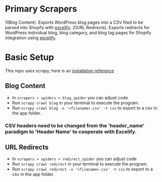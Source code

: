 # Primary Scrapers
1(Blog Content). Exports WordPress blog pages into a CSV filed to be parsed into Shopify with [excelify](excelifiy.io).
2(URL Redirects). Exports redirects for WordPress individual blog, blog category, and blog tag pages for Shopify integration using [excelify](excelifiy.io).

# Basic Setup
This repo uses scrapy, here is an [installation reference](https://doc.scrapy.org/en/latest/intro/install.html#mac-os-x)

## Blog Content
- In `scrapers > spiders > blog_spider` you can adjust code
- Run `scrapy crawl blog` in your terminal to execute the program.
- Run `scrapy crawl blog -o '<filename>.csv' -t csv` to export to a csv in the app folder.

### CSV headers need to be changed from the 'header_name' paradigm to 'Header Name' to cooperate with Excelify.

## URL Redirects
- In `scrapers > spiders > redirect_spider` you can adjust code
- Run `scrapy crawl redirect` in your terminal to execute the program.
- Run `scrapy crawl redirect -o '<filename>.csv' -t csv` to export to a csv in the app folder.
